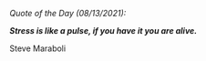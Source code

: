 *Quote of the Day (08/13/2021):*

_**Stress is like a pulse, if you have it you are alive.**_

Steve Maraboli